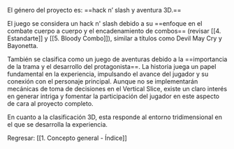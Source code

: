 
El género del proyecto es: ==hack n’ slash y aventura 3D.==

El juego se considera un hack n' slash debido a su ==enfoque en el combate cuerpo a cuerpo y el encadenamiento de combos== (revisar [[4. Estandarte]] y [[5. Bloody Combo]]), similar a títulos como Devil May Cry y Bayonetta.

También se clasifica como un juego de aventuras debido a la ==importancia de la trama y el desarrollo del protagonista==. La historia juega un papel fundamental en la experiencia, impulsando el avance del jugador y su conexión con el personaje principal. Aunque no se implementarán mecánicas de toma de decisiones en el Vertical Slice, existe un claro interés en generar intriga y fomentar la participación del jugador en este aspecto de cara al proyecto completo.

En cuanto a la clasificación 3D, esta responde al entorno tridimensional en el que se desarrolla la experiencia.


Regresar: [[1. Concepto general - Índice]]
